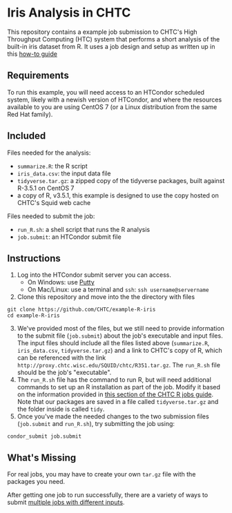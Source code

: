 # Iris Analysis in CHTC

This repository contains a example job submission to CHTC's High Throughput Computing (HTC) system that performs a short analysis of the built-in iris dataset from R. It uses a job design and setup as written up in this [how-to guide](http://chtc.cs.wisc.edu/r-jobs.shtml)

## Requirements

To run this example, you will need access to an HTCondor scheduled system, likely with a newish version of HTCondor, and where the resources available to you are using CentOS 7 (or a Linux distribution from the same Red Hat family). 

## Included

Files needed for the analysis: 
- `summarize.R`: the R script
- `iris_data.csv`: the input data file
- `tidyverse.tar.gz`: a zipped copy of the tidyverse packages, built against R-3.5.1 on CentOS 7
- a copy of R, v3.5.1, this example is designed to use the copy hosted on CHTC's Squid web cache

Files needed to submit the job: 
- `run_R.sh`: a shell script that runs the R analysis
- `job.submit`: an HTCondor submit file

## Instructions

1. Log into the HTCondor submit server you can access. 
    * On Windows: use [Putty](https://www.chiark.greenend.org.uk/~sgtatham/putty/latest.html)
    * On Mac/Linux: use a terminal and `ssh`: `ssh username@servername`
2. Clone this repository and move into the the directory with files
```
git clone https://github.com/CHTC/example-R-iris
cd example-R-iris
```
3. We've provided most of the files, but we still need to provide information to the submit file (`job.submit`) about the job's executable and input files. The input files should include all the files listed above (`summarize.R`, `iris_data.csv`, `tidyverse.tar.gz`) and a link to CHTC's copy of R, which can be referenced with the link `http://proxy.chtc.wisc.edu/SQUID/chtc/R351.tar.gz`. The `run_R.sh` file should be the job's "executable". 
4. The `run_R.sh` file has the command to run R, but will need additional commands to set up an R installation as part of the job. Modify it based on the information provided in [this section of the CHTC R jobs guide](http://chtc.cs.wisc.edu/r-jobs.shtml#script). Note that our packages are saved in a file called `tidyverse.tar.gz` and the folder inside is called `tidy`. 
5. Once you've made the needed changes to the two submission files (`job.submit` and `run_R.sh`), try submitting the job using:
```
condor_submit job.submit
```

## What's Missing

For real jobs, you may have to create your own `tar.gz` file with the packages you need. 

After getting one job to run successfully, there are a variety of ways to submit [multiple jobs with different inputs](http://chtc.cs.wisc.edu/multiple-jobs). 
